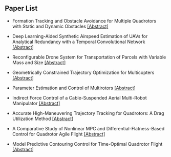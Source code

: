 ## Paper List

- Formation Tracking and Obstacle Avoidance for Multiple Quadrotors with Static and Dynamic Obstacles
[[Abstract]](https://events.infovaya.com/presentation?id=92873)

- Deep Learning-Aided Synthetic Airspeed Estimation of UAVs for Analytical Redundancy with a Temporal Convolutional Network
[[Abstract]](https://events.infovaya.com/presentation?id=92876)

- Reconfigurable Drone System for Transportation of Parcels with Variable Mass and Size
[[Abstract]](https://events.infovaya.com/presentation?id=92879)

- Geometrically Constrained Trajectory Optimization for Multicopters
[[Abstract]](https://events.infovaya.com/presentation?id=92882)

- Parameter Estimation and Control of Multirotors
[[Abstract]](https://events.infovaya.com/presentation?id=92885)

- Indirect Force Control of a Cable-Suspended Aerial Multi-Robot Manipulator
[[Abstract]](https://events.infovaya.com/presentation?id=92888)

- Accurate High-Maneuvering Trajectory Tracking for Quadrotors: A Drag Utilization Method
[[Abstract]](https://events.infovaya.com/presentation?id=92891)

- A Comparative Study of Nonlinear MPC and Differential-Flatness-Based Control for Quadrotor Agile Flight
[[Abstract]](https://events.infovaya.com/presentation?id=92894)

- Model Predictive Contouring Control for Time-Optimal Quadrotor Flight
[[Abstract]](https://events.infovaya.com/presentation?id=92897)

